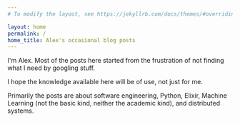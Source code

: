 ```yaml
---
# To modify the layout, see https://jekyllrb.com/docs/themes/#overriding-theme-defaults

layout: home
permalink: /
home_title: Alex's occasional blog posts
---
```


I'm Alex. Most of the posts here started from the frustration of not finding what I need by googling stuff.

I hope the knowledge available here will be of use, not just for me.

Primarily the posts are about software engineering, Python, Elixir, Machine Learning (not the basic kind, neither the academic kind), and distributed systems.


<!-- https://www.aleksandrhovhannisyan.com/blog/getting-started-with-jekyll-and-github-pages/#2-setting-up-your-first-jekyll-site -->
<!-- https://docs.github.com/en/github/working-with-github-pages/adding-content-to-your-github-pages-site-using-jekyll -->